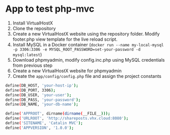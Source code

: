 # App to test php-mvc

1. Install VirtualHostX
2. Clone the repository
3. Create a new VirtualHostX website using the repository folder. Modify footer.php view template for the live reload script.
4. Install MySQL in a Docker container (`docker run --name my-local-mysql -p 3306:3306 -e MYSQL_ROOT_PASSWORD=set-your-password -d mysql:latest`)
5. Download phpmyadmin, modify config.inc.php using MySQL credentials from previous step
6. Create a new VirtualHostX website for phpmyadmin
7. Create the `app/config/config.php` file and assign the project constants

```sh
define(DB_HOST, 'your-host-ip');
define(DB_PORT, 3306);
define(DB_USER, 'your-user');
define(DB_PASS, 'your-password');
define(DB_NAME, 'your-db-name');

define('APPROOT', dirname(dirname(__FILE__)));
define('URLROOT', 'http://shareposts.vhx.cloud:8080');
define('SITENAME', 'Catalin MVC');
define('APPVERSION', '1.0.0');
```